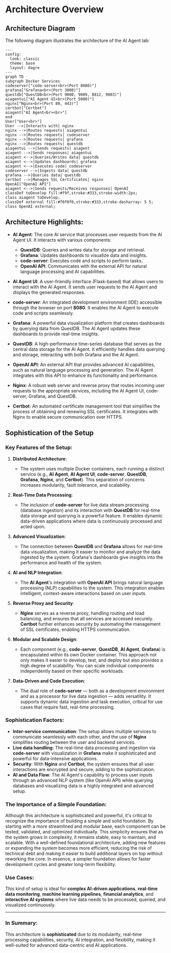 

# Architecture Overview

## Architecture Diagram

The following diagram illustrates the architecture of the AI Agent lab:

```mermaid
---
config:
  look: classic
  theme: base
  layout: dagre
---
graph TD
subgraph Docker Services
codeserver["code-server<br>(Port 8080)"]
grafana["Grafana<br>(Port 3000)"]
questdb["QuestDB<br>(Port 9000, 9009, 8812, 9003)"]
aiagentui["AI Agent UI<br>(Port 5000)"]
nginx["Nginx<br>(Port 80, 443)"]
certbot["Certbot"]
aiagent["AI Agent<br><br>"]
end
User["User<br>"]
User -->|Interacts with| nginx
nginx -->|Routes requests| aiagentui
nginx -->|Routes requests| codeserver
nginx -->|Routes requests| grafana
nginx -->|Routes requests| questdb
aiagentui -->|Sends requests| aiagent
aiagent -->|Sends responses| aiagentui
aiagent <-->|Queries/Writes data| questdb
aiagent <-->|Updates dashboards| grafana
aiagent <-->|Executes code| codeserver
codeserver -->|Ingests data| questdb
grafana -->|Queries data| questdb
certbot -->|Manages SSL Certificates| nginx
OpenAI["OpenAI API"]
aiagent <-->|Sends requests/Receives responses| OpenAI
classDef toDevelop fill:#f9f,stroke:#333,stroke-width:2px;
class aiagent toDevelop;
classDef external fill:#f0f0f0,stroke:#333,stroke-dasharray: 5 5;
class OpenAI external;
```

## Architecture Highlights:
- **AI Agent**: The core AI service that processes user requests from the AI Agent UI. It interacts with various components:
  - **QuestDB**: Queries and writes data for storage and retrieval.
  - **Grafana**: Updates dashboards to visualize data and insights.
  - **code-server**: Executes code and scripts to perform tasks.
  - **OpenAI API**: Communicates with the external API for natural language processing and AI capabilities.

- **AI Agent UI**: A user-friendly interface (Flask-based) that allows users to interact with the AI Agent. It sends user requests to the AI Agent and displays the generated responses.

- **code-server**: An integrated development environment (IDE) accessible through the browser on port **8080**. It enables the AI Agent to execute code and scripts seamlessly.

- **Grafana**: A powerful data visualization platform that creates dashboards by querying data from QuestDB. The AI Agent updates these dashboards to provide real-time insights.

- **QuestDB**: A high-performance time-series database that serves as the central data storage for the AI Agent. It efficiently handles data querying and storage, interacting with both Grafana and the AI Agent.

- **OpenAI API**: An external API that provides advanced AI capabilities, such as natural language processing and generation. The AI Agent integrates with this API to enhance its functionality and performance.

- **Nginx**: A robust web server and reverse proxy that routes incoming user requests to the appropriate services, including the AI Agent UI, code-server, Grafana, and QuestDB.

- **Certbot**: An automated certificate management tool that simplifies the process of obtaining and renewing SSL certificates. It integrates with Nginx to enable secure communication over HTTPS.



## Sophistication of the Setup

### Key Features of the Setup:

1. **Distributed Architecture**:
   - The system uses multiple Docker containers, each running a distinct service (e.g., **AI Agent**, **AI Agent UI**, **code-server**, **QuestDB**, **Grafana**, **Nginx**, and **Certbot**). This separation of concerns increases modularity, fault tolerance, and scalability.

2. **Real-Time Data Processing**:
   - The inclusion of **code-server** for live data stream processing (database ingestion) and its interaction with **QuestDB** for real-time data storage and querying is a powerful feature. It enables dynamic data-driven applications where data is continuously processed and acted upon.

3. **Advanced Visualization**:
   - The connection between **QuestDB** and **Grafana** allows for real-time data visualization, making it easier to monitor and analyze the data ingested by the system. Grafana's dashboards give insights into the performance and health of the system.

4. **AI and NLP Integration**:
   - The **AI Agent**'s integration with **OpenAI API** brings natural language processing (NLP) capabilities to the system. This integration enables intelligent, context-aware interactions based on user inputs.

5. **Reverse Proxy and Security**:
   - **Nginx** serves as a reverse proxy, handling routing and load balancing, and ensures that all services are accessed securely. **Certbot** further enhances security by automating the management of SSL certificates, enabling HTTPS communication.

6. **Modular and Scalable Design**:
   - Each component (e.g., **code-server**, **QuestDB**, **AI Agent**, **Grafana**) is encapsulated within its own Docker container. This approach not only makes it easier to develop, test, and deploy but also provides a high degree of scalability. You can scale individual components independently based on their specific workloads.

7. **Data-Driven and Code Execution**:
   - The dual role of **code-server** — both as a development environment and as a processor for live data ingestion — adds versatility. It supports dynamic data ingestion and task execution, critical for use cases that require fast, real-time processing.

### Sophistication Factors:

- **Inter-service communication**: The setup allows multiple services to communicate seamlessly with each other, and the use of **Nginx** simplifies routing between the user and backend services.
- **Live data handling**: The real-time data processing and ingestion via **code-server** with visualization in **Grafana** make it sophisticated and powerful for data-intensive applications.
- **Security**: With **Nginx** and **Certbot**, the system ensures that all user interactions are encrypted and secure, adding to the sophistication.
- **AI and Data Flow**: The AI Agent's capability to process user inputs through an advanced NLP system (like OpenAI API) while querying databases and visualizing data is a highly integrated and advanced setup.

### The Importance of a Simple Foundation:

Although this architecture is sophisticated and powerful, it's critical to recognize the importance of building a simple and solid foundation. By starting with a more streamlined and modular base, each component can be tested, validated, and optimized individually. This simplicity ensures that as the system grows in complexity, it remains stable, easy to maintain, and scalable. With a well-defined foundational architecture, adding new features or expanding the system becomes more efficient, reducing the risk of technical debt and making it easier to build additional layers on top without reworking the core. In essence, a simpler foundation allows for faster development cycles and greater long-term flexibility.


### Use Cases:

This kind of setup is ideal for **complex AI-driven applications**, **real-time data monitoring**, **machine learning pipelines**, **financial analytics**, and **interactive AI systems** where live data needs to be processed, queried, and visualized continuously.

---

### In Summary:

This architecture is **sophisticated** due to its modularity, real-time processing capabilities, security, AI integration, and flexibility, making it well-suited for advanced data-centric and AI applications.






